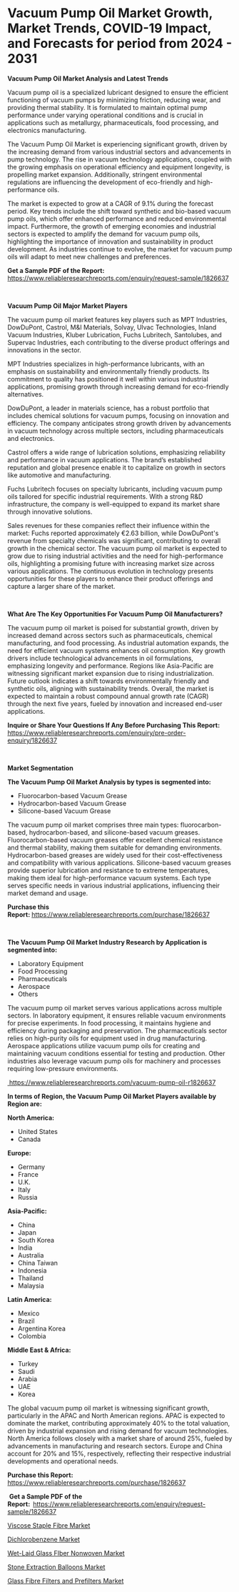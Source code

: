 <p><h1>Vacuum Pump Oil Market Growth, Market Trends, COVID-19 Impact, and Forecasts for period from 2024 - 2031</h1></p><p><strong>Vacuum Pump Oil Market Analysis and Latest Trends</strong></p>
<p><p>Vacuum pump oil is a specialized lubricant designed to ensure the efficient functioning of vacuum pumps by minimizing friction, reducing wear, and providing thermal stability. It is formulated to maintain optimal pump performance under varying operational conditions and is crucial in applications such as metallurgy, pharmaceuticals, food processing, and electronics manufacturing.</p><p>The Vacuum Pump Oil Market is experiencing significant growth, driven by the increasing demand from various industrial sectors and advancements in pump technology. The rise in vacuum technology applications, coupled with the growing emphasis on operational efficiency and equipment longevity, is propelling market expansion. Additionally, stringent environmental regulations are influencing the development of eco-friendly and high-performance oils.</p><p>The market is expected to grow at a CAGR of 9.1% during the forecast period. Key trends include the shift toward synthetic and bio-based vacuum pump oils, which offer enhanced performance and reduced environmental impact. Furthermore, the growth of emerging economies and industrial sectors is expected to amplify the demand for vacuum pump oils, highlighting the importance of innovation and sustainability in product development. As industries continue to evolve, the market for vacuum pump oils will adapt to meet new challenges and preferences.</p></p>
<p><strong>Get a Sample PDF of the Report:&nbsp;</strong> <a href="https://www.reliableresearchreports.com/enquiry/request-sample/1826637?utm_campaign=28&utm_medium=2&utm_source=Github&utm_content=ia&utm_term=10112024&utm_id=vacuum-pump-oil">https://www.reliableresearchreports.com/enquiry/request-sample/1826637</a></p>
<p>&nbsp;</p>
<p><strong>Vacuum Pump Oil Major Market Players</strong></p>
<p><p>The vacuum pump oil market features key players such as MPT Industries, DowDuPont, Castrol, M&I Materials, Solvay, Ulvac Technologies, Inland Vacuum Industries, Kluber Lubrication, Fuchs Lubritech, Santolubes, and Supervac Industries, each contributing to the diverse product offerings and innovations in the sector.</p><p>MPT Industries specializes in high-performance lubricants, with an emphasis on sustainability and environmentally friendly products. Its commitment to quality has positioned it well within various industrial applications, promising growth through increasing demand for eco-friendly alternatives.</p><p>DowDuPont, a leader in materials science, has a robust portfolio that includes chemical solutions for vacuum pumps, focusing on innovation and efficiency. The company anticipates strong growth driven by advancements in vacuum technology across multiple sectors, including pharmaceuticals and electronics.</p><p>Castrol offers a wide range of lubrication solutions, emphasizing reliability and performance in vacuum applications. The brand’s established reputation and global presence enable it to capitalize on growth in sectors like automotive and manufacturing.</p><p>Fuchs Lubritech focuses on specialty lubricants, including vacuum pump oils tailored for specific industrial requirements. With a strong R&D infrastructure, the company is well-equipped to expand its market share through innovative solutions.</p><p>Sales revenues for these companies reflect their influence within the market: Fuchs reported approximately €2.63 billion, while DowDuPont's revenue from specialty chemicals was significant, contributing to overall growth in the chemical sector. The vacuum pump oil market is expected to grow due to rising industrial activities and the need for high-performance oils, highlighting a promising future with increasing market size across various applications. The continuous evolution in technology presents opportunities for these players to enhance their product offerings and capture a larger share of the market.</p></p>
<p>&nbsp;</p>
<p><strong>What Are The Key Opportunities For Vacuum Pump Oil Manufacturers?</strong></p>
<p><p>The vacuum pump oil market is poised for substantial growth, driven by increased demand across sectors such as pharmaceuticals, chemical manufacturing, and food processing. As industrial automation expands, the need for efficient vacuum systems enhances oil consumption. Key growth drivers include technological advancements in oil formulations, emphasizing longevity and performance. Regions like Asia-Pacific are witnessing significant market expansion due to rising industrialization. Future outlook indicates a shift towards environmentally friendly and synthetic oils, aligning with sustainability trends. Overall, the market is expected to maintain a robust compound annual growth rate (CAGR) through the next five years, fueled by innovation and increased end-user applications.</p></p>
<p><strong>Inquire or Share Your Questions If Any Before Purchasing This Report:</strong> <a href="https://www.reliableresearchreports.com/enquiry/pre-order-enquiry/1826637?utm_campaign=28&utm_medium=2&utm_source=Github&utm_content=ia&utm_term=10112024&utm_id=vacuum-pump-oil">https://www.reliableresearchreports.com/enquiry/pre-order-enquiry/1826637</a></p>
<p>&nbsp;</p>
<p><strong>Market Segmentation</strong></p>
<p><strong>The Vacuum Pump Oil Market Analysis by types is segmented into:</strong></p>
<p><ul><li>Fluorocarbon-based Vacuum Grease</li><li>Hydrocarbon-based Vacuum Grease</li><li>Silicone-based Vacuum Grease</li></ul></p>
<p><p>The vacuum pump oil market comprises three main types: fluorocarbon-based, hydrocarbon-based, and silicone-based vacuum greases. Fluorocarbon-based vacuum greases offer excellent chemical resistance and thermal stability, making them suitable for demanding environments. Hydrocarbon-based greases are widely used for their cost-effectiveness and compatibility with various applications. Silicone-based vacuum greases provide superior lubrication and resistance to extreme temperatures, making them ideal for high-performance vacuum systems. Each type serves specific needs in various industrial applications, influencing their market demand and usage.</p></p>
<p><strong>Purchase this Report:&nbsp;</strong><a href="https://www.reliableresearchreports.com/purchase/1826637?utm_campaign=28&utm_medium=2&utm_source=Github&utm_content=ia&utm_term=10112024&utm_id=vacuum-pump-oil">https://www.reliableresearchreports.com/purchase/1826637</a></p>
<p>&nbsp;</p>
<p><strong>The Vacuum Pump Oil Market Industry Research by Application is segmented into:</strong></p>
<p><ul><li>Laboratory Equipment</li><li>Food Processing</li><li>Pharmaceuticals</li><li>Aerospace</li><li>Others</li></ul></p>
<p><p>The vacuum pump oil market serves various applications across multiple sectors. In laboratory equipment, it ensures reliable vacuum environments for precise experiments. In food processing, it maintains hygiene and efficiency during packaging and preservation. The pharmaceuticals sector relies on high-purity oils for equipment used in drug manufacturing. Aerospace applications utilize vacuum pump oils for creating and maintaining vacuum conditions essential for testing and production. Other industries also leverage vacuum pump oils for machinery and processes requiring low-pressure environments.</p></p>
<p><a href="https://www.reliableresearchreports.com/vacuum-pump-oil-r1826637?utm_campaign=28&utm_medium=2&utm_source=Github&utm_content=ia&utm_term=10112024&utm_id=vacuum-pump-oil">&nbsp;https://www.reliableresearchreports.com/vacuum-pump-oil-r1826637</a></p>
<p><strong>In terms of Region, the Vacuum Pump Oil Market Players available by Region are:</strong></p>
<p>
    <p> <strong> North America: </strong>
        <ul>
            <li>United States</li>
            <li>Canada</li>
        </ul>
        </p> 
    <p> <strong> Europe: </strong>
        <ul>
            <li>Germany</li>
            <li>France</li>
            <li>U.K.</li>
            <li>Italy</li>
            <li>Russia</li>
        </ul>
        </p> 
    <p> <strong> Asia-Pacific: </strong>
        <ul>
            <li>China</li>
            <li>Japan</li>
            <li>South Korea</li>
            <li>India</li>
            <li>Australia</li>
            <li>China Taiwan</li>
            <li>Indonesia</li>
            <li>Thailand</li>
            <li>Malaysia</li>
        </ul>
        </p> 
    <p> <strong> Latin America: </strong>
        <ul>
            <li>Mexico</li>
            <li>Brazil</li>
            <li>Argentina Korea</li>
            <li>Colombia</li>
        </ul>
        </p> 
    <p> <strong> Middle East & Africa: </strong>
        <ul>
            <li>Turkey</li>
            <li>Saudi</li>
            <li>Arabia</li>
            <li>UAE</li>
            <li>Korea</li>
        </ul>
    </p>
    </p>
<p><p>The global vacuum pump oil market is witnessing significant growth, particularly in the APAC and North American regions. APAC is expected to dominate the market, contributing approximately 40% to the total valuation, driven by industrial expansion and rising demand for vacuum technologies. North America follows closely with a market share of around 25%, fueled by advancements in manufacturing and research sectors. Europe and China account for 20% and 15%, respectively, reflecting their respective industrial developments and operational needs.</p></p>
<p><strong>Purchase this Report: </strong><a href="https://www.reliableresearchreports.com/purchase/1826637?utm_campaign=28&utm_medium=2&utm_source=Github&utm_content=ia&utm_term=10112024&utm_id=vacuum-pump-oil">https://www.reliableresearchreports.com/purchase/1826637</a></p>
<p>&nbsp;<strong>Get a Sample PDF of the Report:&nbsp;&nbsp;</strong><a href="https://www.reliableresearchreports.com/enquiry/request-sample/1826637?utm_campaign=28&utm_medium=2&utm_source=Github&utm_content=ia&utm_term=10112024&utm_id=vacuum-pump-oil">https://www.reliableresearchreports.com/enquiry/request-sample/1826637</a></p>
<p><strong></strong></p>
<p><p><a href="https://github.com/NathanColeman327/Market-Research-Report-List-1/blob/main/viscose-staple-fibre-market.md?utm_campaign=28&utm_medium=2&utm_source=Github&utm_content=ia&utm_term=10112024&utm_id=vacuum-pump-oil">Viscose Staple Fibre Market</a></p><p><a href="https://github.com/OrlandoHBarks/Market-Research-Report-List-1/blob/main/dichlorobenzene-market.md?utm_campaign=28&utm_medium=2&utm_source=Github&utm_content=ia&utm_term=10112024&utm_id=vacuum-pump-oil">Dichlorobenzene Market</a></p><p><a href="https://www.linkedin.com/pulse/global-wet-laid-glass-fiber-nonwoven-market-size-trends-analysis-uy10e?utm_campaign=28&utm_medium=2&utm_source=Github&utm_content=ia&utm_term=10112024&utm_id=vacuum-pump-oil">Wet-Laid Glass FIber Nonwoven Market</a></p><p><a href="https://issuu.com/reportprime-2/docs/stone-extraction-balloons-market-si_79813a6a1488d8?utm_campaign=28&utm_medium=2&utm_source=Github&utm_content=ia&utm_term=10112024&utm_id=vacuum-pump-oil">Stone Extraction Balloons Market</a></p><p><a href="https://www.linkedin.com/pulse/global-glass-fibre-filters-prefilters-market-comprehensive-xzrwe?utm_campaign=28&utm_medium=2&utm_source=Github&utm_content=ia&utm_term=10112024&utm_id=vacuum-pump-oil">Glass Fibre Filters and Prefilters Market</a></p></p>
